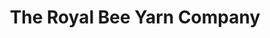 ---
title: "The Royal Bee Yarn Company"
url: /pacifica/the-royal-bee-yarn-company/
shop: Basteln
---